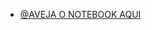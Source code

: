 - [@AVEJA O NOTEBOOK AQUI](https://colab.research.google.com/drive/1k7JTpZ_jOHvIrmLbX5_x0MAZ5WlCYCHp?authuser=1#scrollTo=_2dHMl0DguY3&uniqifier=5)
